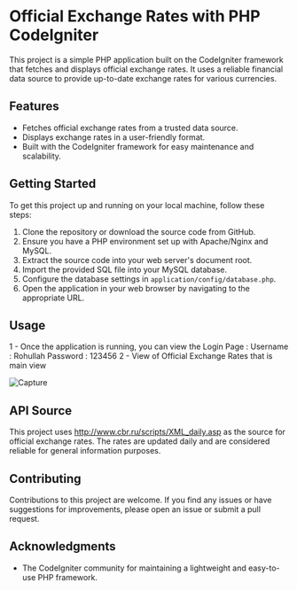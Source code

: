 # Official Exchange Rates with PHP CodeIgniter

This project is a simple PHP application built on the CodeIgniter framework that fetches and displays official exchange rates. It uses a reliable financial data source to provide up-to-date exchange rates for various currencies.

## Features

- Fetches official exchange rates from a trusted data source.
- Displays exchange rates in a user-friendly format.
- Built with the CodeIgniter framework for easy maintenance and scalability.

## Getting Started

To get this project up and running on your local machine, follow these steps:

1. Clone the repository or download the source code from GitHub.
2. Ensure you have a PHP environment set up with Apache/Nginx and MySQL.
3. Extract the source code into your web server's document root.
4. Import the provided SQL file into your MySQL database.
5. Configure the database settings in `application/config/database.php`.
6. Open the application in your web browser by navigating to the appropriate URL.

## Usage

1 - Once the application is running, you can view the Login Page :
Username : Rohullah
Password : 123456
2 - View of Official Exchange Rates that is main view


![Capture](https://github.com/user-attachments/assets/6fe6e5bf-6987-4dc3-9325-92459f8828fa)


## API Source

This project uses http://www.cbr.ru/scripts/XML_daily.asp as the source for official exchange rates. The rates are updated daily and are considered reliable for general information purposes.

## Contributing

Contributions to this project are welcome. If you find any issues or have suggestions for improvements, please open an issue or submit a pull request.


## Acknowledgments

- The CodeIgniter community for maintaining a lightweight and easy-to-use PHP framework.

